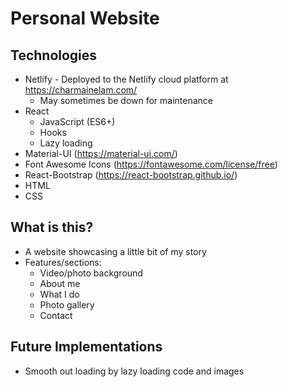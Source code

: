 # Personal Website

## Technologies
* Netlify - Deployed to the Netlify cloud platform at https://charmainelam.com/
  * May sometimes be down for maintenance
* React
  * JavaScript (ES6+)
  * Hooks
  * Lazy loading
* Material-UI (https://material-ui.com/)
* Font Awesome Icons (https://fontawesome.com/license/free)
* React-Bootstrap (https://react-bootstrap.github.io/)
* HTML
* CSS

## What is this?
* A website showcasing a little bit of my story
* Features/sections:
  * Video/photo background
  * About me
  * What I do
  * Photo gallery
  * Contact

## Future Implementations
* Smooth out loading by lazy loading code and images 
